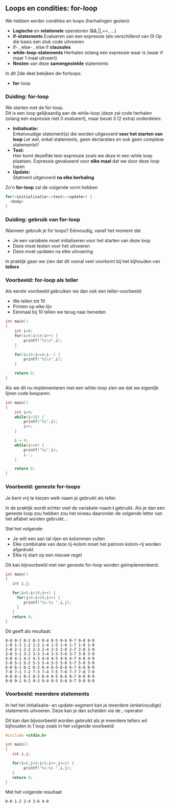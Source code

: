 

## Loops en condities: for-loop

We hebben eerder condities en loops (herhalingen gezien):

* **Logische** en **relationele** operatoren (&&,||,==, ...)
* **if-statements**
  Evalueren van een expressie (als verschillend van 0)
  Op die basis een stuk code uitvoeren
* if- , else- , else if **clausules**
* **while-loop-statements**
  Herhalen zolang een expressie waar is (waar if maar 1 maal uitvoert)
* **Nesten** van deze **samengestelde** statements

In dit 2de deel bekijken de-forloops:

* **for**-loop

### Duiding: for-loop

We starten met de for-loop.  
Dit is een loop gelijkaardig aan de while-loop (deze zal code herhalen zolang een expressie niet 0 evalueert), maar bevat 3 (2 extra) onderdelen:

* **Initialisatie:**  
  Enkelvoudige statement(s) die worden uitgevoerd **voor het starten van loop**
  Let wel, enkel statements, geen declaraties en ook geen complexe statements!!
* **Test:**  
  Hier komt dezelfde test-expressie zoals we deze in een while loop plaatsen.
  Expressie gevalueerd voor **elke maal** dat we door deze loop lopen
* **Update:**  
  Statment uitgevoerd **na elke herhaling**

Zo'n **for-loop** zal de volgende vorm hebben

```c
for(<initialisatie>;<test>;<update>) {
  <body>
}
```
### Duiding: gebruik van for-loop

Wanneer gebruik je for loops?
Eénvoudig, vanaf het moment dat

* Je een variabele moet initialiseren voor het starten van deze loop
* Deze moet testen voor het uitvoeren
* Deze moet updaten na elke uitvoering

In praktijk gaan we zien dat dit vooral veel voorkomt bij het bijhouden van **tellers**

### Voorbeeld: for-loop als teller

Als eerste voorbeeld gebruiken we dan ook een teller-voorbeeld:

* We tellen tot 10
* Printen op elke lijn
* Eénmaal bij 10 tellen we terug naar beneden

```c
int main()
{
    int i=0;
    for(i=0;i<10;i++) {
        printf("%i\n",i);
    }

    for(i=10;i>=0;i--) {
        printf("%i\n",i);
    }

    return 0;
}
```

Als we dit nu implementeren met een while-loop zien we dat we eigenlijk lijnen code besparen.

```c
int main()
{
    int i=0;
    while(i<10) {
        printf("%i",i);
        i++;
    }

    i = 0;
    while(i>=0) {
        printf("%i",i);
        i--;
    }

    return 0;
}

```

### Voorbeeld: geneste for-loops

Je bent vrij te kiezen welk naam je gebruikt als teller.

In de praktijk wordt echter veel de variabele-naam **i** gebruikt.
Als je dan een geneste loop zou hebben zou het niveau daaronder de volgende letter van het alfabet worden gebruikt...

Stel het volgende:

* Je wilt een aan tal rijen en kolommen vullen
* Elke combinatie van deze rij-kolom moet het patroon kolom-rij worden afgedrukt
* Elke rij start op een nieuwe regel

Dit kan bijvoorbeeld met een geneste for-loop worden geïmplementeerd:


```c
int main()
{
   int i,j;

   for(i=0;i<10;i++) {
     for(j=0;i<10;i++) {
        printf("%i-%i ",i,j);
     }
   }
   return 0;
}
```

Dit geeft als resultaat:

```
0-0 0-1 0-2 0-3 0-4 0-5 0-6 0-7 0-8 0-9
1-0 1-1 1-2 1-3 1-4 1-5 1-6 1-7 1-8 1-9
2-0 2-1 2-2 2-3 2-4 2-5 2-6 2-7 2-8 2-9
3-0 3-1 3-2 3-3 3-4 3-5 3-6 3-7 3-8 3-9
4-0 4-1 4-2 4-3 4-4 4-5 4-6 4-7 4-8 4-9
5-0 5-1 5-2 5-3 5-4 5-5 5-6 5-7 5-8 5-9
6-0 6-1 6-2 6-3 6-4 6-5 6-6 6-7 6-8 6-9
7-0 7-1 7-2 7-3 7-4 7-5 7-6 7-7 7-8 7-9
8-0 8-1 8-2 8-3 8-4 8-5 8-6 8-7 8-8 8-9
9-0 9-1 9-2 9-3 9-4 9-5 9-6 9-7 9-8 9-9
```

### Voorbeeld: meerdere statements

In het het initialisatie- en update-segment kan je meerdere (enkelvoudige) statements uitvoeren.
Deze kan je dan scheiden via de ,-operator

Dit kan dan bijvoorbeeld worden gebruikt als je meerdere tellers wil bijhouden in 1 loop zoals in het volgende voorbeeld:

```c
#include <stdio.h>

int main()
{
   int i,j;

   for(i=0,j=0;i<5;i++,j+=2) {
        printf("%i-%i ",i,j);
   }
   return 0;
}
```
Met het volgende resultaat

```
0-0 1-2 2-4 3-6 4-8
```
